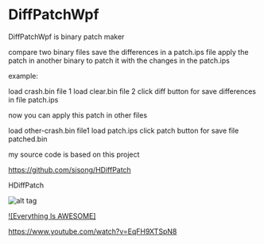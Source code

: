 # DiffPatchWpf
DiffPatchWpf  is binary patch maker 


compare two binary files
save the differences in a patch.ips file
apply the patch in another binary to patch it with the changes in the patch.ips

example: 

load crash.bin file 1 
load clear.bin  file 2
click diff button for save differences in file patch.ips

now you can apply this patch in other files

load other-crash.bin file1
load patch.ips
click patch button for save file patched.bin


my source code is based on this project

https://github.com/sisong/HDiffPatch

HDiffPatch


![alt tag](https://github.com/reproteq/DiffPatchWpf/blob/main/DiffPatchWpf-screenshoot.png) 

[![Everything Is AWESOME]](https://www.youtube.com/watch?v=EqFH9XTSpN8 "Everything Is AWESOME")

https://www.youtube.com/watch?v=EqFH9XTSpN8
